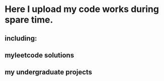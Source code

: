 # Here I upload my code works during spare time.
## including:
## myleetcode solutions
## my undergraduate projects
